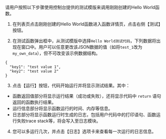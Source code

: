 请用户按照以下步骤使用控制台提供的测试模版来调用刚刚创建的Hello World函数。

1) 在列表页点击刚刚创建的Hello World函数进入函数详情页，点击右侧【测试】按钮。

2) 在测试函数弹出框中，从测试模版中选择`Hello World测试代码`，下列数据将出现在窗口中。用户可以任意更改该JSON数据的值（如将`test_1`改为`my_own_data`），但不可改变该示例数据结构。
```
{
  "key1": "test value 1",
  "key2": "test value 2"
}
```

3) 点击【运行】按钮，代码开始运行并将显示测试结果。其中：
 - 函数返回值部分将显示运行结果（成功或失败），还将显示代码中 `return` 语句返回的函数执行结果。
 - 运行信息部分将显示函数运行的时间、内存等信息。
 - 日志部分将显示函数运行时生成的日志，包括用户代码中的打印语句、函数运行失败trace stack等，将会写入至日志模块。

4) 您可以多运行几次，并点击【日志】选项卡来查看每一次运行的日志信息。
